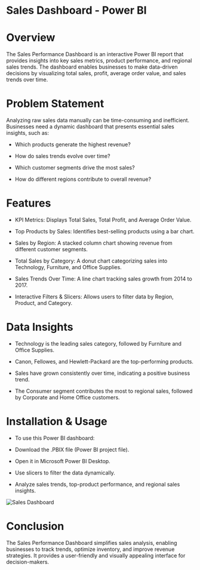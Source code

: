 # Sales Dashboard - Power BI

# Overview

The Sales Performance Dashboard is an interactive Power BI report that provides insights into key sales metrics, product performance, and regional sales trends. The dashboard enables businesses to make data-driven decisions by visualizing total sales, profit, average order value, and sales  trends over time.

# Problem Statement

Analyzing raw sales data manually can be time-consuming and inefficient. Businesses need a dynamic dashboard that presents essential sales insights, such as:

* Which products generate the highest revenue?

* How do sales trends evolve over time?

* Which customer segments drive the most sales?

* How do different regions contribute to overall revenue?

# Features

* KPI Metrics: Displays Total Sales, Total Profit, and Average Order Value.

* Top Products by Sales: Identifies best-selling products using a bar chart.

* Sales by Region: A stacked column chart showing revenue from different customer segments.

* Total Sales by Category: A donut chart categorizing sales into Technology, Furniture, and Office Supplies.

* Sales Trends Over Time: A line chart tracking sales growth from 2014 to 2017.

* Interactive Filters & Slicers: Allows users to filter data by Region, Product, and Category.

# Data Insights

* Technology is the leading sales category, followed by Furniture and Office Supplies.

* Canon, Fellowes, and Hewlett-Packard are the top-performing products.

* Sales have grown consistently over time, indicating a positive business trend.

* The Consumer segment contributes the most to regional sales, followed by Corporate and Home Office customers.

# Installation & Usage

* To use this Power BI dashboard:

* Download the .PBIX file (Power BI project file).

* Open it in Microsoft Power BI Desktop.

* Use slicers to filter the data dynamically.

* Analyze sales trends, top-product performance, and regional sales insights.

![Sales Dashboard](https://github.com/user-attachments/assets/33f40b42-9ff3-4921-8a9f-5fc2a36de3ed)


# Conclusion

The Sales Performance Dashboard simplifies sales analysis, enabling businesses to track trends, optimize inventory, and improve revenue strategies. It provides a user-friendly and visually appealing interface for decision-makers.
